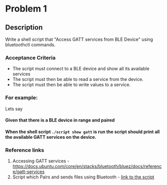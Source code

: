# Problem 1

## Description 

Write a shell script that "Access GATT services from BLE Device" using 
bluetoothctl commands.


### Acceptance Criteria 

- The script must connect to a BLE device and show all its available services
- The script must then be able to read a service from the device.
- The script must then be able to write values to a service.

### For example:

Lets say
#### Given that there is a BLE device in range and paired
#### When the shell script `./script show gatt` is run the script should print all the available GATT services on the device.

### Reference links
1. Accessing GATT services - https://docs.ubuntu.com/core/en/stacks/bluetooth/bluez/docs/reference/gatt-services
2. Script which Pairs and sends files using Bluetooth - [link to the script](/extras/bluetooth.sh)